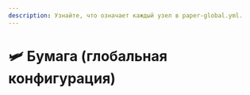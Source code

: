 ```yaml
---
description: Узнайте, что означает каждый узел в paper-global.yml.
---
```


# 🛩️ Бумага (глобальная конфигурация)
